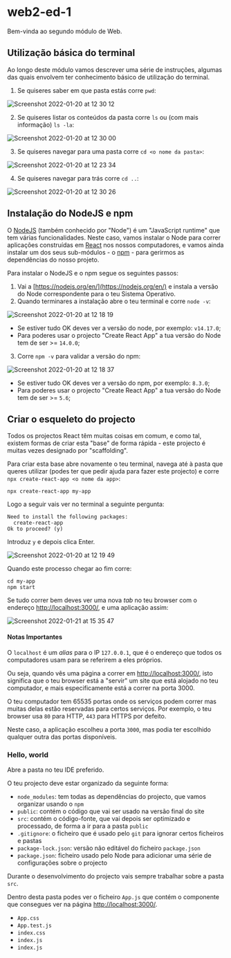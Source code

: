 # web2-ed-1

Bem-vinda ao segundo módulo de Web.

## Utilização básica do terminal

Ao longo deste módulo vamos descrever uma série de instruções, algumas das quais envolvem ter conhecimento básico de utilização do terminal.

1. Se quiseres saber em que pasta estás corre `pwd`:

![Screenshot 2022-01-20 at 12 30 12](https://user-images.githubusercontent.com/39055313/150339282-6125bb77-275f-406c-b4c8-aed4e57e2d81.png)

2. Se quiseres listar os conteúdos da pasta corre `ls` ou (com mais informação) `ls -la`:

![Screenshot 2022-01-20 at 12 30 00](https://user-images.githubusercontent.com/39055313/150339775-ea1f558b-84db-4987-9ccc-8f5b24afa2f2.png)

3. Se quiseres navegar para uma pasta corre `cd <o nome da pasta>`:

![Screenshot 2022-01-20 at 12 23 34](https://user-images.githubusercontent.com/39055313/150338210-a2328044-2fbf-497c-8dfb-513d3546a00e.png)

4. Se quiseres navegar para trás corre `cd ..`:

![Screenshot 2022-01-20 at 12 30 26](https://user-images.githubusercontent.com/39055313/150339413-8b0af3b9-e939-4806-a36d-25227861106b.png)


## Instalação do NodeJS e npm

O [NodeJS](https://nodejs.org/en/) (também conhecido por "Node") é um "JavaScript runtime" que tem várias funcionalidades.
Neste caso, vamos instalar o Node para correr aplicações construídas em [React](https://reactjs.org/) nos nossos computadores, e vamos ainda instalar um dos seus sub-módulos - o [npm](https://www.npmjs.com/) - para gerirmos as dependências do nosso projeto.

Para instalar o NodeJS e o npm segue os seguintes passos:
1. Vai a [https://nodejs.org/en/](https://nodejs.org/en/) e instala a versão do Node correspondente para o teu Sistema Operativo.
2. Quando terminares a instalação abre o teu terminal e corre `node -v`:

![Screenshot 2022-01-20 at 12 18 19](https://user-images.githubusercontent.com/39055313/150337367-eaa1e7f2-b542-494f-b334-ebaf0e4b3157.png)
  - Se estiver tudo OK deves ver a versão do node, por exemplo: `v14.17.0`;
  - Para poderes usar o projecto "Create React App" a tua versão do Node tem de ser >= `14.0.0`;

3. Corre `npm -v` para validar a versão do npm:

![Screenshot 2022-01-20 at 12 18 37](https://user-images.githubusercontent.com/39055313/150337392-17ee6f89-f432-42d9-9e19-c2e465890883.png)

  - Se estiver tudo OK deves ver a versão do npm, por exemplo: `8.3.0`;
  - Para poderes usar o projecto "Create React App" a tua versão do Node tem de ser >= `5.6`;

## Criar o esqueleto do projecto

Todos os projectos React têm muitas coisas em comum, e como tal, existem formas de criar esta "base" de forma rápida - este projecto é muitas vezes designado por "scaffolding".

Para criar esta base abre novamente o teu terminal, navega até à pasta que queres utilizar (podes ter que pedir ajuda para fazer este projecto) e corre `npx create-react-app <o nome da app>`:

```
npx create-react-app my-app
```

Logo a seguir vais ver no terminal a seguinte pergunta:

```
Need to install the following packages:
  create-react-app
Ok to proceed? (y)
```

Introduz `y` e depois clica Enter.

![Screenshot 2022-01-20 at 12 19 49](https://user-images.githubusercontent.com/39055313/150339979-b2e01a93-72c8-4ca0-bb0c-d7502288bd5a.png)

Quando este processo chegar ao fim corre:

```
cd my-app
npm start
```

Se tudo correr bem deves ver uma nova _tab_ no teu browser com o endereço [http://localhost:3000/](http://localhost:3000/), e uma aplicação assim:

![Screenshot 2022-01-21 at 15 35 47](https://user-images.githubusercontent.com/39055313/150554959-f21b7ba2-a618-4770-9534-864c067897d3.png)

#### Notas Importantes

O `localhost` é um _alias_ para o IP `127.0.0.1`, que é o endereço que todos os computadores usam para se referirem a eles próprios.

Ou seja, quando vês uma página a correr em [http://localhost:3000/](http://localhost:3000/), isto significa que o teu browser está a "servir" um site que está alojado no teu computador, e mais especificamente está a correr na porta 3000. 

O teu computador tem 65535 portas onde os serviços podem correr mas muitas delas estão reservadas para certos serviços. Por exemplo, o teu browser usa `80` para HTTP, `443` para HTTPS por defeito.

Neste caso, a aplicação escolheu a porta `3000`, mas podia ter escolhido qualquer outra das portas disponíveis.

### Hello, world

Abre a pasta no teu IDE preferido.

O teu projecto deve estar organizado da seguinte forma:
- `node_modules`: tem todas as dependências do projecto, que vamos organizar usando o `npm`
- `public`: contém o código que vai ser usado na versão final do site
- `src`: contém o código-fonte, que vai depois ser optimizado e processado, de forma a ir para a pasta `public`
- `.gitignore`: o ficheiro que é usado pelo `git` para ignorar certos ficheiros e pastas
- `package-lock.json`: versão não editável do ficheiro `package.json`
- `package.json`: ficheiro usado pelo Node para adicionar uma série de configurações sobre o projecto

Durante o desenvolvimento do projecto vais sempre trabalhar sobre a pasta `src`.

Dentro desta pasta podes ver o ficheiro `App.js` que contém o componente que consegues ver na página [http://localhost:3000/](http://localhost:3000/).

- `App.css`
- `App.test.js`
- `index.css`
- `index.js`
- `index.js`



